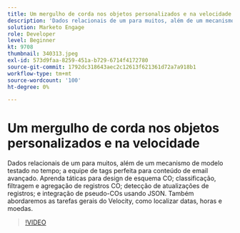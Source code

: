 ```yaml
---
title: Um mergulho de corda nos objetos personalizados e na velocidade
description: 'Dados relacionais de um para muitos, além de um mecanismo de modelo testado no tempo: a equipe de tags perfeita para conteúdo de email avançado. Aprenda táticas para design de esquema CO - classificação, filtragem e agregação de registros CO, detecção de atualizações de registros e integração de pseudo-COs usando JSON.'
solution: Marketo Engage
role: Developer
level: Beginner
kt: 9708
thumbnail: 340313.jpeg
exl-id: 573d9faa-8259-451a-b729-6714f4172780
source-git-commit: 1792dc318643aec2c12613f621361d72a7a918b1
workflow-type: tm+mt
source-wordcount: '100'
ht-degree: 0%

---
```


# Um mergulho de corda nos objetos personalizados e na velocidade

Dados relacionais de um para muitos, além de um mecanismo de modelo testado no tempo; a equipe de tags perfeita para conteúdo de email avançado. Aprenda táticas para design de esquema CO; classificação, filtragem e agregação de registros CO; detecção de atualizações de registros; e integração de pseudo-COs usando JSON. Também abordaremos as tarefas gerais do Velocity, como localizar datas, horas e moedas.

>[!VIDEO](https://video.tv.adobe.com/v/340313/?quality=12&learn=on)
